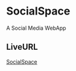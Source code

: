 # SocialSpace
A Social Media WebApp  
## LiveURL
[SocialSpace](https://socialspace-pc04.onrender.com)